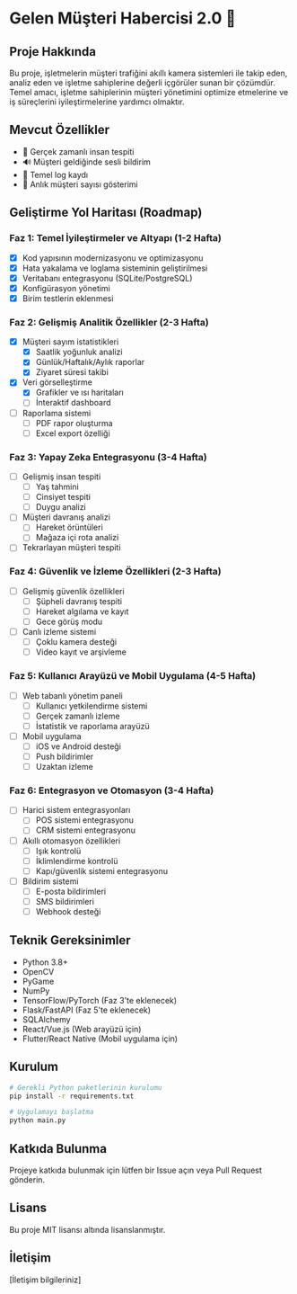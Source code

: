 # Gelen Müşteri Habercisi 2.0 🏪

## Proje Hakkında
Bu proje, işletmelerin müşteri trafiğini akıllı kamera sistemleri ile takip eden, analiz eden ve işletme sahiplerine değerli içgörüler sunan bir çözümdür. Temel amacı, işletme sahiplerinin müşteri yönetimini optimize etmelerine ve iş süreçlerini iyileştirmelerine yardımcı olmaktır.

## Mevcut Özellikler
- 📸 Gerçek zamanlı insan tespiti
- 🔊 Müşteri geldiğinde sesli bildirim
- 📝 Temel log kaydı
- 👥 Anlık müşteri sayısı gösterimi

## Geliştirme Yol Haritası (Roadmap)

### Faz 1: Temel İyileştirmeler ve Altyapı (1-2 Hafta)
- [x] Kod yapısının modernizasyonu ve optimizasyonu
- [x] Hata yakalama ve loglama sisteminin geliştirilmesi
- [x] Veritabanı entegrasyonu (SQLite/PostgreSQL)
- [x] Konfigürasyon yönetimi
- [x] Birim testlerin eklenmesi

### Faz 2: Gelişmiş Analitik Özellikler (2-3 Hafta)
- [x] Müşteri sayım istatistikleri
  - [x] Saatlik yoğunluk analizi
  - [x] Günlük/Haftalık/Aylık raporlar
  - [x] Ziyaret süresi takibi
- [x] Veri görselleştirme
  - [x] Grafikler ve ısı haritaları
  - [ ] İnteraktif dashboard
- [ ] Raporlama sistemi
  - [ ] PDF rapor oluşturma
  - [ ] Excel export özelliği

### Faz 3: Yapay Zeka Entegrasyonu (3-4 Hafta)
- [ ] Gelişmiş insan tespiti
  - [ ] Yaş tahmini
  - [ ] Cinsiyet tespiti
  - [ ] Duygu analizi
- [ ] Müşteri davranış analizi
  - [ ] Hareket örüntüleri
  - [ ] Mağaza içi rota analizi
- [ ] Tekrarlayan müşteri tespiti

### Faz 4: Güvenlik ve İzleme Özellikleri (2-3 Hafta)
- [ ] Gelişmiş güvenlik özellikleri
  - [ ] Şüpheli davranış tespiti
  - [ ] Hareket algılama ve kayıt
  - [ ] Gece görüş modu
- [ ] Canlı izleme sistemi
  - [ ] Çoklu kamera desteği
  - [ ] Video kayıt ve arşivleme

### Faz 5: Kullanıcı Arayüzü ve Mobil Uygulama (4-5 Hafta)
- [ ] Web tabanlı yönetim paneli
  - [ ] Kullanıcı yetkilendirme sistemi
  - [ ] Gerçek zamanlı izleme
  - [ ] İstatistik ve raporlama arayüzü
- [ ] Mobil uygulama
  - [ ] iOS ve Android desteği
  - [ ] Push bildirimler
  - [ ] Uzaktan izleme

### Faz 6: Entegrasyon ve Otomasyon (3-4 Hafta)
- [ ] Harici sistem entegrasyonları
  - [ ] POS sistemi entegrasyonu
  - [ ] CRM sistemi entegrasyonu
- [ ] Akıllı otomasyon özellikleri
  - [ ] Işık kontrolü
  - [ ] İklimlendirme kontrolü
  - [ ] Kapı/güvenlik sistemi entegrasyonu
- [ ] Bildirim sistemi
  - [ ] E-posta bildirimleri
  - [ ] SMS bildirimleri
  - [ ] Webhook desteği

## Teknik Gereksinimler
- Python 3.8+
- OpenCV
- PyGame
- NumPy
- TensorFlow/PyTorch (Faz 3'te eklenecek)
- Flask/FastAPI (Faz 5'te eklenecek)
- SQLAlchemy
- React/Vue.js (Web arayüzü için)
- Flutter/React Native (Mobil uygulama için)

## Kurulum
```bash
# Gerekli Python paketlerinin kurulumu
pip install -r requirements.txt

# Uygulamayı başlatma
python main.py
```

## Katkıda Bulunma
Projeye katkıda bulunmak için lütfen bir Issue açın veya Pull Request gönderin.

## Lisans
Bu proje MIT lisansı altında lisanslanmıştır.

## İletişim
[İletişim bilgileriniz] 
